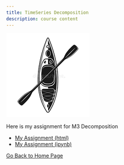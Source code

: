 ```yaml
---
title: TimeSeries Decomposition
description: course content
---
```


![Nice Tree](/Pictures/kayak.png)

Here is my assignment for M3 Decomposition
- [My Assignment (html)](TimeSeries.html)
- [My Assignment (ipynb)](TimeSeries.ipynb)

[Go Back to Home Page](https://link0117.github.io/)
